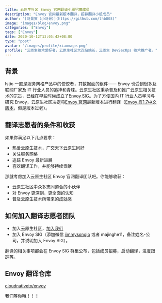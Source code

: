 ```yaml
---
title: 云原生社区 Envoy 官网翻译小组招募成员
description: "Envoy 官网最新版本翻译，招募翻译小组成员"
author: "[马景贺（小马哥）](https://github.com/lhb008)"
image: "images/blog/envoy.png"
categories: ["Envoy"]
tags: ["Envoy"]
date: 2020-10-12T13:05:42+08:00
type: "post"
avatar: "/images/profile/xiaomage.png"
profile: "云原生技术爱好者，云原生社区大连站站长，云原生 DevSecOps 技术推广者。"
---
```


## 背景

Istio 一直是服务网格产品中的佼佼者，其数据面的组件—— Envoy 也受到很多互联网厂家及 IT 行业人员的追捧和青睐。云原生社区秉承普及和推广云原生相关技术的宗旨，已经在早些时候成立了[Envoy SIG](https://cloudnative.to/blog/sig-envoy-announcement/)。为了方便国内 IT 行业人员学习与研究 Envoy，云原生社区决定将[Envoy 官网](https://www.envoyproxy.io/docs/envoy/)最新版本进行翻译（[Envoy 有1.7中文版本](https://www.servicemesher.com/envoy/)，但是版本过老）。

## 翻译志愿者的条件和收获

如果你满足以下几点要求：

* 热爱云原生技术，广交天下云原生同好
* 关注服务网格
* 追踪 Envoy 最新进展
* 喜欢翻译工作，并能够持续贡献

那就考虑加入云原生社区 Envoy 官网翻译团队吧。你能够收获：

* 云原生社区中众多志同道合的小伙伴
* 对 Envoy 更深刻，更全面的认知
* 普及云原生技术所带来的成就感


## 如何加入翻译志愿者团队

* 加入云原生社区，[加入我们](https://cloudnative.to/contact)
* 加入 Envoy SIG（添加微信 [jimmysongio](https://jimmysong.io) 或者 majinghe11，备注姓名-公司，并说明加入 Envoy SIG）。

翻译的相关事项都会在 Envoy SIG 群里公布，包括成员招募，启动翻译，进度跟踪等。

## Envoy 翻译仓库

[cloudnativeto/envoy](https://github.com/cloudnativeto/envoy)

我们等你哦！！！


